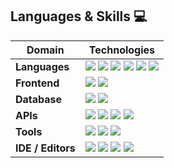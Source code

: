 ## Languages & Skills 💻
| Domain       | Technologies                                                                                                                            |
| ------------ | -------------------------------------------------------------------------------------------------------------------------------------- |
| **Languages** | ![](https://img.shields.io/badge/-Java-007396?style=flat-square&logo=java&logoColor=white) ![](https://img.shields.io/badge/-JavaScript-F7DF1E?style=flat-square&logo=javascript&logoColor=black) ![](https://img.shields.io/badge/-Python-3776AB?style=flat-square&logo=python&logoColor=white) ![](https://img.shields.io/badge/-SQL-4479A1?style=flat-square&logo=sql&logoColor=white) ![](https://img.shields.io/badge/-OCaml-EC6813?style=flat-square&logo=ocaml&logoColor=white) ![](https://img.shields.io/badge/-Prolog-7427F5?style=flat-square&logo=prolog&logoColor=white) |
| **Frontend** | ![](https://img.shields.io/badge/-HTML5-E34F26?style=flat-square&logo=html5&logoColor=white) ![](https://img.shields.io/badge/-CSS3-1572B6?style=flat-square&logo=css3&logoColor=white) |
| **Database** | ![](https://img.shields.io/badge/-PostgreSQL-336791?style=flat-square&logo=postgresql&logoColor=white) ![](https://img.shields.io/badge/-MySQL-4479A1?style=flat-square&logo=mysql&logoColor=white) |
| **APIs**     | ![](https://img.shields.io/badge/-OpenAI_API-412991?style=flat-square&logo=openai&logoColor=white) ![](https://img.shields.io/badge/-Gemini_API-4285F4?style=flat-square&logo=google-cloud&logoColor=white) ![](https://img.shields.io/badge/-Ollama_GPAPI-000000?style=flat-square&logo=github&logoColor=white) ![](https://img.shields.io/badge/-11Labs_TTS-FF6C37?style=flat-square&logo=twilio&logoColor=white) |
| **Tools**    | ![](https://img.shields.io/badge/-Git-F05032?style=flat-square&logo=git&logoColor=white) ![](https://img.shields.io/badge/-Docker-2496ED?style=flat-square&logo=docker&logoColor=white) ![](https://img.shields.io/badge/-Figma-F24E1E?style=flat-square&logo=figma&logoColor=white) |
| **IDE / Editors** | ![](https://img.shields.io/badge/-IntelliJ_IDEA-000000?style=flat-square&logo=intellij-idea&logoColor=white) ![](https://img.shields.io/badge/-VS_Code-007ACC?style=flat-square&logo=visual-studio-code&logoColor=white) ![](https://img.shields.io/badge/-Eclipse_IDE-2C2255?style=flat-square&logo=eclipse-ide&logoColor=white) ![](https://img.shields.io/badge/-Cursor-007396?style=flat-square&logo=visual-studio-code&logoColor=white) |
